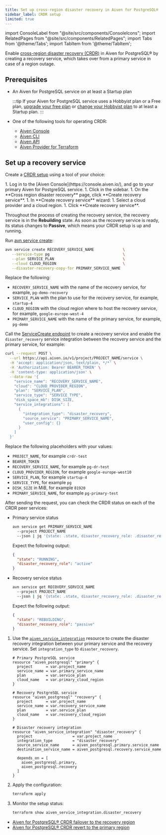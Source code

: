 ```yaml
---
title: Set up cross-region disaster recovery in Aiven for PostgreSQL®
sidebar_label: CRDR setup
limited: true
---
```


import ConsoleLabel from "@site/src/components/ConsoleIcons";
import RelatedPages from "@site/src/components/RelatedPages";
import Tabs from '@theme/Tabs';
import TabItem from '@theme/TabItem';

Enable [cross-region disaster recovery (CRDR)](/docs/products/postgresql/crdr/crdr-overview) in Aiven for PostgreSQL® by creating a recovery service, which takes over from a primary service in case of a region outage.

## Prerequisites

- An Aiven for PostgreSQL service on at least a Startup plan

  :::tip
  If your Aiven for PostgreSQL service uses a Hobbyist plan or a Free plan,
  [upgrade your free plan](/docs/platform/concepts/service-pricing#free-plans) or
  [change your Hobbyist plan](/docs/platform/howto/scale-services) to at least a Startup
  plan.
  :::

- One of the following tools for operating CRDR:
  - [Aiven Console](https://console.aiven.io/)
  - [Aiven CLI](/docs/tools/cli)
  - [Aiven API](/docs/tools/api)
  - [Aiven Provider for Terraform](https://registry.terraform.io/providers/aiven/aiven/latest/docs)

## Set up a recovery service

Create a [CRDR setup](/docs/products/postgresql/crdr/crdr-overview#crdr-setup) using
a tool of your choice:

<Tabs groupId="group1">
<TabItem value="console" label="Console" default>
1. Log in to the [Aiven Console](https://console.aiven.io/), and go to your primary
   Aiven for PostgreSQL service.
1. Click <ConsoleLabel name="disasterrecovery"/> in the sidebar.
1. On the **Cross region disaster recovery** page, click **Create recovery service**.
1. In **Create recovery service** wizard:
   1. Select a cloud provider and a cloud region.
   1. Click **Create recovery service**.

Throughout the process of creating the recovery service, the recovery service is in the
**Rebuilding** state. As soon as the recovery service is ready, its status changes to
**Passive**, which means your CRDR setup is up and running.

</TabItem>
<TabItem value="cli" label="CLI">

Run [avn service create](/docs/tools/cli/service-cli#avn-cli-service-create):

```bash
avn service create RECOVERY_SERVICE_NAME             \
   --service-type pg                                 \
   --plan SERVICE_PLAN                               \
   --cloud CLOUD_REGION                              \
   --disaster-recovery-copy-for PRIMARY_SERVICE_NAME
```

Replace the following:

- `RECOVERY_SERVICE_NAME` with the name of the recovery service, for example,
  `pg-demo-recovery`
- `SERVICE_PLAN` with the plan to use for the recovery service, for example, `startup-4`
- `CLOUD_REGION` with the cloud region where to host the recovery service, for example,
  `google-europe-west-4`
- `PRIMARY_SERVICE_NAME` with the name of the primary service, for example, `pg-demo`

</TabItem>
<TabItem value="api" label="API">

Call the
[ServiceCreate endpoint](https://api.aiven.io/doc/#tag/Service/operation/ServiceCreate) to
create a recovery service and enable the `disaster_recovery` service integration between
the recovery service and the primary service, for example:

```bash {14}
curl --request POST \
  --url https://api.aiven.io/v1/project/PROJECT_NAME/service \
  -H 'accept: application/json, text/plain, */*' \
  -H 'Authorization: Bearer BEARER_TOKEN' \
  -H 'content-type: application/json' \
  --data-raw '{
    "service_name": "RECOVERY_SERVICE_NAME",
    "cloud": "CLOUD_PROVIDER_REGION",
    "plan": "SERVICE_PLAN",
    "service_type": "SERVICE_TYPE",
    "disk_space_mb": DISK_SIZE,
    "service_integrations": [
      {
        "integration_type": "disaster_recovery",
        "source_service": "PRIMARY_SERVICE_NAME",
        "user_config": {}
      }
    ]
  }'
```

Replace the following placeholders with your values:

- `PROJECT_NAME`, for example `crdr-test`
- `BEARER_TOKEN`
- `RECOVERY_SERVICE_NAME`, for example `pg-dr-test`
- `CLOUD_PROVIDER_REGION`, for example `google-europe-west10`
- `SERVICE_PLAN`, for example `startup-4`
- `SERVICE_TYPE`, for example `pg`
- `DISK_SIZE` in MiB, for example `81920`
- `PRIMARY_SERVICE_NAME`, for example `pg-primary-test`

After sending the request, you can check the CRDR status on each of the CRDR peer services:

- Primary service status

  ```bash
  avn service get PRIMARY_SERVICE_NAME
    --project PROJECT_NAME
    --json | jq '{state: .state, disaster_recovery_role: .disaster_recovery_role}'
  ```

  Expect the following output:

  ```json
  {
    "state": "RUNNING",
    "disaster_recovery_role": "active"
  }
  ```

- Recovery service status

  ```bash
  avn service get RECOVERY_SERVICE_NAME
    --project PROJECT_NAME
    --json | jq '{state: .state, disaster_recovery_role: .disaster_recovery_role}'
  ```

  Expect the following output:

  ```json
  {
    "state": "REBUILDING",
    "disaster_recovery_role": "passive"
  }
  ```

</TabItem>
<TabItem value="tf" label="Terraform">

1. Use the
   [`aiven_service_integration`](https://registry.terraform.io/providers/aiven/aiven/latest/docs/resources/service_integration)
   resource to create the disaster recovery integration between your primary service and
   the recovery service. Set `integration_type` to `disaster_recovery`.

   ```hcl
   # Primary PostgreSQL service
   resource "aiven_postgresql" "primary" {
     project      = var.project_name
     service_name = var.primary_service_name
     plan         = var.service_plan
     cloud_name   = var.primary_cloud_region
   }

   # Recovery PostgreSQL service
   resource "aiven_postgresql" "recovery" {
     project      = var.project_name
     service_name = var.recovery_service_name
     plan         = var.service_plan
     cloud_name   = var.recovery_cloud_region
   }

   # Disaster recovery integration
   resource "aiven_service_integration" "disaster_recovery" {
     project                  = var.project_name
     integration_type         = "disaster_recovery"
     source_service_name      = aiven_postgresql.primary.service_name
     destination_service_name = aiven_postgresql.recovery.service_name

     depends_on = [
       aiven_postgresql.primary,
       aiven_postgresql.recovery
     ]
   }
   ```

1. Apply the configuration:

   ```bash
   terraform apply
   ```

1. Monitor the setup status:

   ```bash
   terraform show aiven_service_integration.disaster_recovery
   ```

</TabItem>
</Tabs>

<RelatedPages/>

- [Aiven for PostgreSQL® CRDR failover to the recovery region](/docs/products/postgresql/crdr/failover/crdr-failover-to-recovery)
- [Aiven for PostgreSQL® CRDR revert to the primary region](/docs/products/postgresql/crdr/failover/crdr-revert-to-primary)
